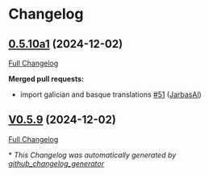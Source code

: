 # Changelog

## [0.5.10a1](https://github.com/OpenVoiceOS/ovos-skill-application-launcher/tree/0.5.10a1) (2024-12-02)

[Full Changelog](https://github.com/OpenVoiceOS/ovos-skill-application-launcher/compare/V0.5.9...0.5.10a1)

**Merged pull requests:**

- import galician and basque translations [\#51](https://github.com/OpenVoiceOS/ovos-skill-application-launcher/pull/51) ([JarbasAl](https://github.com/JarbasAl))

## [V0.5.9](https://github.com/OpenVoiceOS/ovos-skill-application-launcher/tree/V0.5.9) (2024-12-02)

[Full Changelog](https://github.com/OpenVoiceOS/ovos-skill-application-launcher/compare/0.5.9...V0.5.9)



\* *This Changelog was automatically generated by [github_changelog_generator](https://github.com/github-changelog-generator/github-changelog-generator)*
